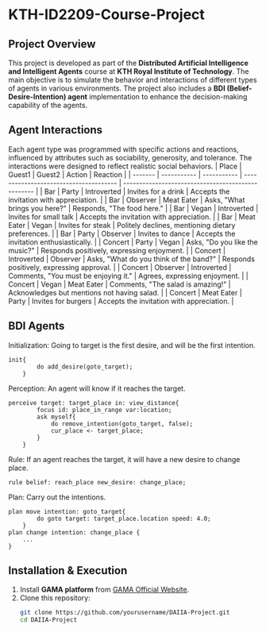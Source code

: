 # KTH-ID2209-Course-Project

## **Project Overview**  
This project is developed as part of the **Distributed Artificial Intelligence and Intelligent Agents** course at **KTH Royal Institute of Technology**. The main objective is to simulate the behavior and interactions of different types of agents in various environments. The project also includes a **BDI (Belief-Desire-Intention) agent** implementation to enhance the decision-making capability of the agents.

## **Agent Interactions**  
Each agent type was programmed with specific actions and reactions, influenced by attributes such as sociability, generosity, and tolerance. The interactions were designed to reflect realistic social behaviors. 
| Place   | Guest1      | Guest2      | Action                                 | Reaction                                           |
| ------- | ----------- | ----------- | -------------------------------------- | -------------------------------------------------- |
| Bar     | Party       | Introverted | Invites for a drink                    | Accepts the invitation with appreciation.          |
| Bar     | Observer    | Meat Eater  | Asks, "What brings you here?"          | Responds, "The food here."                         |
| Bar     | Vegan       | Introverted | Invites for small talk                 | Accepts the invitation with appreciation.          |
| Bar     | Meat Eater  | Vegan       | Invites for steak                      | Politely declines, mentioning dietary preferences. |
| Bar     | Party       | Observer    | Invites to dance                       | Accepts the invitation enthusiastically.           |
| Concert | Party       | Vegan       | Asks, "Do you like the music?"         | Responds positively, expressing enjoyment.         |
| Concert | Introverted | Observer    | Asks, "What do you think of the band?" | Responds positively, expressing approval.          |
| Concert | Observer    | Introverted | Comments, "You must be enjoying it."   | Agrees, expressing enjoyment.                      |
| Concert | Vegan       | Meat Eater  | Comments, "The salad is amazing!"      | Acknowledges but mentions not having salad.        |
| Concert | Meat Eater  | Party       | Invites for burgers                    | Accepts the invitation with appreciation.          |

## **BDI Agents**  
Initialization: Going to target is the first desire, and will be the first intention.

```gaml
init{
		do add_desire(goto_target);
	}
```

Perception: An agent will know if it reaches the target.

```
perceive target: target_place in: view_distance{
		focus id: place_in_range var:location;
		ask myself{
			do remove_intention(goto_target, false);
			cur_place <- target_place;
		}
	}
```

Rule: If an agent reaches the target, it will have a new desire to change place.

```
rule belief: reach_place new_desire: change_place;
```

Plan: Carry out the intentions.

```
plan move intention: goto_target{
		do goto target: target_place.location speed: 4.0;
	}
plan change intention: change_place {
	...
}
```

##### 
## **Installation & Execution**  
1. Install **GAMA platform** from [GAMA Official Website](https://gama-platform.org/).  
2. Clone this repository:  
   ```sh
   git clone https://github.com/yourusername/DAIIA-Project.git
   cd DAIIA-Project
